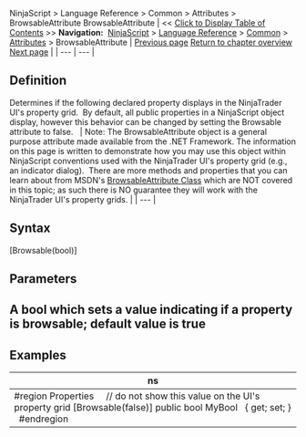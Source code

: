 ﻿
NinjaScript > Language Reference > Common > Attributes > BrowsableAttribute
BrowsableAttribute
| << [Click to Display Table of Contents](browsableattribute.md) >> **Navigation:**     [NinjaScript](ninjascript-1.md) > [Language Reference](language_reference_wip-1.md) > [Common](common-1.md) > [Attributes](attributes-1.md) > BrowsableAttribute | [Previous page](attributes-1.md) [Return to chapter overview](attributes-1.md) [Next page](categoryorderattribute-1.md) |
| --- | --- |
## Definition
Determines if the following declared property displays in the NinjaTrader UI's property grid.  By default, all public properties in a NinjaScript object display, however this behavior can be changed by setting the Browsable attribute to false.
 
| Note: The BrowsableAttribute object is a general purpose attribute made available from the .NET Framework. The information on this page is written to demonstrate how you may use this object within NinjaScript conventions used with the NinjaTrader UI's property grid (e.g., an indicator dialog).  There are more methods and properties that you can learn about from MSDN's [BrowsableAttribute Class](https://msdn.microsoft.com/en-us/library/system.componentmodel.browsableattribute(v=vs.110).aspx) which are NOT covered in this topic; as such there is NO guarantee they will work with the NinjaTrader UI's property grids. |
| --- |

## Syntax
[Browsable(bool)]
 
## Parameters
## A bool which sets a value indicating if a property is browsable; default value is true
## 
## Examples
| ns |
| --- |
| #region Properties      // do not show this value on the UI's property grid [Browsable(false)] public bool MyBool    { get; set; }   #endregion |

